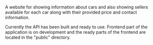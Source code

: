 A website for showing information about cars and also showing sellers available for each car along with
their provided price and contact information.

Currently the API has been built and ready to use. Frontend part of the application is on development
and the ready parts of the frontend are located in the "public" directory.
